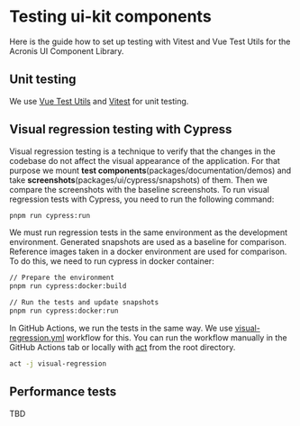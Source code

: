 # Testing ui-kit components

Here is the guide how to set up testing with Vitest and Vue Test Utils for the Acronis UI Component Library.

## Unit testing

We use [Vue Test Utils](https://vue-test-utils.vuejs.org/) and [Vitest](https://vitest.dev) for unit testing.

## Visual regression testing with Cypress

Visual regression testing is a technique to verify that the changes in the codebase
do not affect the visual appearance of the application.
For that purpose we mount **test components**(packages/documentation/demos)
and take **screenshots**(packages/ui/cypress/snapshots) of them.
Then we compare the screenshots with the baseline screenshots.
To run visual regression tests with Cypress, you need to run the following command:

```bash
pnpm run cypress:run
```

We must run regression tests in the same environment as the development environment.
Generated snapshots are used as a baseline for comparison.
Reference images taken in a docker environment are used for comparison.
To do this, we need to run cypress in docker container:

```bash
// Prepare the environment
pnpm run cypress:docker:build

// Run the tests and update snapshots
pnpm run cypress:docker:run
```

In GitHub Actions, we run the tests in the same way.
We use [visual-regression.yml](../../../.github/workflows/visual-regression.yml) workflow for this.
You can run the workflow manually in the GitHub Actions tab
or locally with [act](https://nektosact.com/) from the root directory.

```bash
act -j visual-regression
```

## Performance tests

TBD
